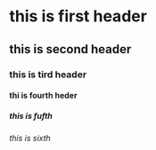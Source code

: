 # this is first header
## this is second header
### this is tird header
#### thi is fourth heder
##### this is fufth
###### this is sixth
